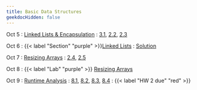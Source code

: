 ```yaml
---
title: Basic Data Structures
geekdocHidden: false
---
```


Oct 5
: [Linked Lists & Encapsulation](#)
  : [3.1](#), [2.2](#), [2.3](#)

Oct 6
: {{< label "Section" "purple" >}}[Linked Lists](#)
  : [Solution](#)

Oct 7
: [Resizing Arrays](#)
  : [2.4](#), [2.5](#)

Oct 8
: {{< label "Lab" "purple" >}} [Resizing Arrays](#)

Oct 9
: [Runtime Analysis](#)
  : [8.1](#), [8.2](#), [8.3](#), [8.4](#)
: {{< label "HW 2 due" "red" >}}
